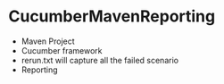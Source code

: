 # CucumberMavenReporting

* Maven Project
* Cucumber framework
* rerun.txt will capture all the failed scenario
* Reporting
